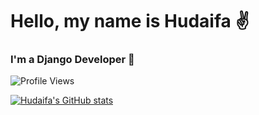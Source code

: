 # Hello, my name is Hudaifa ✌️

### I'm a Django Developer 💚

![Profile Views](https://komarev.com/ghpvc/?username=hudaifa-saleh&color=red)

[![Hudaifa's GitHub stats](https://github-readme-stats.vercel.app/api?username=hudaifa-saleh&theme=ambient_gradient&hide=contribs&show_icons=true)](https://github.com/anuraghazra/github-readme-stats)
